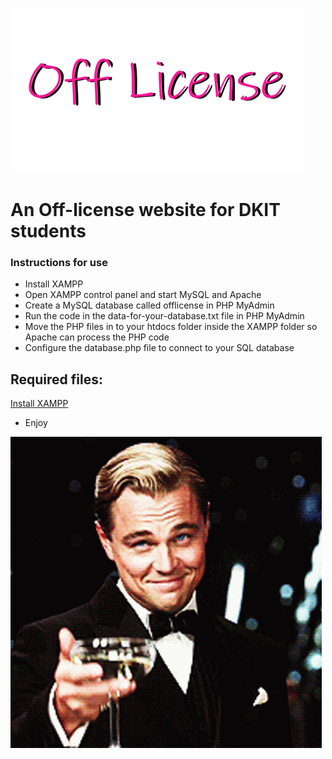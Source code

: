 ![alt text](image_uploads/logo.png "Off-License")



# An Off-license website for DKIT students
### Instructions for use
* Install XAMPP
* Open XAMPP control panel and start MySQL and Apache
* Create a MySQL database called offlicense in PHP MyAdmin
* Run the code in the data-for-your-database.txt file in PHP MyAdmin
* Move the PHP files in to your htdocs folder inside the XAMPP folder so Apache can process the PHP code
* Configure the database.php file to connect to your SQL database



## Required files:
[Install XAMPP](https://www.apachefriends.org/index.html "XAMPP")


* Enjoy

![alt text](image_uploads/cheers-lets-drink.gif "Off-License")



